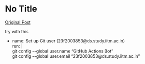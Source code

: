 # No Title

[Original Post](https://discourse.onlinedegree.iitm.ac.in/t/165959/52)

<p>try with this</p>
<ul>
<li>name: Set up Git user (23f2003853@ds.study.iitm.ac.in)<br>
run: |<br>
git config --global user.name “GitHub Actions Bot”<br>
git config --global user.email “23f2003853@ds.study.iitm.ac.in”</li>
</ul>